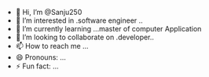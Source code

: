 - 👋 Hi, I’m @Sanju250
- 👀 I’m interested in .software engineer ..
- 🌱 I’m currently learning ...master of computer Application
- 💞️ I’m looking to collaborate on .developer..
- 📫 How to reach me ...
- 😄 Pronouns: ...
- ⚡ Fun fact: ...

<!---
Sanju250/Sanju250 is a ✨ special ✨ repository because its `README.md` (this file) appears on your GitHub profile.
You can click the Preview link to take a look at your changes.
--->
